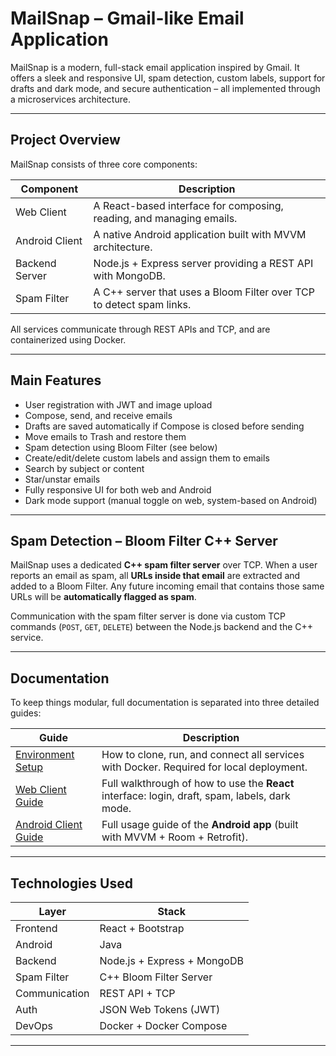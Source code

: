 # MailSnap – Gmail-like Email Application 

MailSnap is a modern, full-stack email application inspired by Gmail. It offers a sleek and responsive UI, spam detection, custom labels, support for drafts and dark mode, and secure authentication – all implemented through a microservices architecture.

---

## Project Overview

MailSnap consists of three core components:

| Component       | Description                                                  |
|-----------------|--------------------------------------------------------------|
|  Web Client     | A React-based interface for composing, reading, and managing emails. |
|  Android Client | A native Android application built with MVVM architecture.  |
|  Backend Server | Node.js + Express server providing a REST API with MongoDB. |
|  Spam Filter    | A C++ server that uses a Bloom Filter over TCP to detect spam links. |

All services communicate through REST APIs and TCP, and are containerized using Docker.

---

## Main Features

- User registration with JWT and image upload
- Compose, send, and receive emails
- Drafts are saved automatically if Compose is closed before sending
- Move emails to Trash and restore them
- Spam detection using Bloom Filter (see below)
- Create/edit/delete custom labels and assign them to emails
- Search by subject or content
- Star/unstar emails
- Fully responsive UI for both web and Android
- Dark mode support (manual toggle on web, system-based on Android)

---

## Spam Detection – Bloom Filter C++ Server

MailSnap uses a dedicated **C++ spam filter server** over TCP. When a user reports an email as spam, all **URLs inside that email** are extracted and added to a Bloom Filter. Any future incoming email that contains those same URLs will be **automatically flagged as spam**.

Communication with the spam filter server is done via custom TCP commands (`POST`, `GET`, `DELETE`) between the Node.js backend and the C++ service.

---

## Documentation

To keep things modular, full documentation is separated into three detailed guides:

| Guide                     | Description |
|---------------------------|-------------|
| [Environment Setup](Wiki/environment-setup.md) | How to clone, run, and connect all services with Docker. Required for local deployment. |
| [Web Client Guide](Wiki/web-client-guide.md) | Full walkthrough of how to use the **React** interface: login, draft, spam, labels, dark mode. |
| [Android Client Guide](Wiki/android-client-guide.md) | Full usage guide of the **Android app** (built with MVVM + Room + Retrofit). |

---

## Technologies Used

| Layer        | Stack                        |
|--------------|------------------------------|
| Frontend     | React + Bootstrap            |
| Android      | Java                         |
| Backend      | Node.js + Express + MongoDB  |
| Spam Filter  | C++ Bloom Filter Server      |
| Communication| REST API + TCP               |
| Auth         | JSON Web Tokens (JWT)        |
| DevOps       | Docker + Docker Compose      |

---

